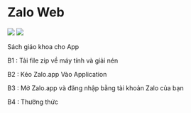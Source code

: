 # Zalo Web

[![](https://img.shields.io/github/downloads/Github-Aiko/Zalo-Web/total.svg?style=flat-square)](https://github.com/Github-Aiko/Zalo-Web/releases)
[![](https://img.shields.io/github/v/release/Github-Aiko/Zalo-Web?style=flat-square)](https://github.com/Github-Aiko/Zalo-Web/releases)

Sách giáo khoa cho App 

B1 : Tải file zip về máy tính và giải nén

B2 : Kéo Zalo.app Vào Application 

B3 : Mở Zalo.app và đăng nhập bằng tài khoản Zalo của bạn

B4 : Thưởng thức
